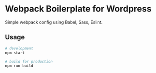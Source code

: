 # Webpack Boilerplate for Wordpress

Simple webpack config using Babel, Sass, Eslint.

## Usage

```Bash
# development
npm start

# build for production
npm run build
```
